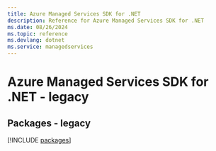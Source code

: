 ```yaml
---
title: Azure Managed Services SDK for .NET
description: Reference for Azure Managed Services SDK for .NET
ms.date: 08/26/2024
ms.topic: reference
ms.devlang: dotnet
ms.service: managedservices
---
```

# Azure Managed Services SDK for .NET - legacy
## Packages - legacy
[!INCLUDE [packages](managed-services-index.md)]